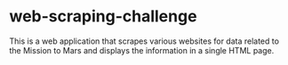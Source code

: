 # web-scraping-challenge
This is a web application that scrapes various websites for data related to the Mission to Mars and displays the information in a single HTML page.
